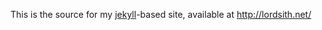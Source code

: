 This is the source for my [jekyll](https://github.com/mojombo/jekyll)-based site, available at http://lordsith.net/
